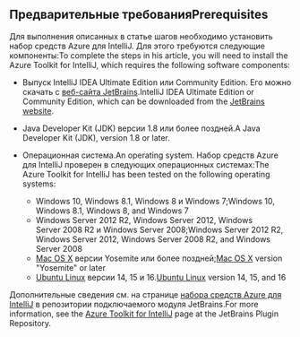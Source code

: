 ## <a name="prerequisites"></a><span data-ttu-id="42cbd-101">Предварительные требования</span><span class="sxs-lookup"><span data-stu-id="42cbd-101">Prerequisites</span></span>
<span data-ttu-id="42cbd-102">Для выполнения описанных в статье шагов необходимо установить набор средств Azure для IntelliJ. Для этого требуются следующие компоненты:</span><span class="sxs-lookup"><span data-stu-id="42cbd-102">To complete the steps in his article, you will need to install the Azure Toolkit for IntelliJ, which requires the following software components:</span></span>

* <span data-ttu-id="42cbd-103">Выпуск IntelliJ IDEA Ultimate Edition или Community Edition. Его можно скачать с [веб-сайта JetBrains](https://www.jetbrains.com/idea/download/).</span><span class="sxs-lookup"><span data-stu-id="42cbd-103">IntelliJ IDEA Ultimate Edition or Community Edition, which can be downloaded from the [JetBrains website](https://www.jetbrains.com/idea/download/).</span></span>
* <span data-ttu-id="42cbd-104">Java Developer Kit (JDK) версии 1.8 или более поздней.</span><span class="sxs-lookup"><span data-stu-id="42cbd-104">A Java Developer Kit (JDK), version 1.8 or later.</span></span>
* <span data-ttu-id="42cbd-105">Операционная система.</span><span class="sxs-lookup"><span data-stu-id="42cbd-105">An operating system.</span></span> <span data-ttu-id="42cbd-106">Набор средств Azure для IntelliJ проверен в следующих операционных системах:</span><span class="sxs-lookup"><span data-stu-id="42cbd-106">The Azure Toolkit for IntelliJ has been tested on the following operating systems:</span></span>
  
  * <span data-ttu-id="42cbd-107">Windows 10, Windows 8.1, Windows 8 и Windows 7;</span><span class="sxs-lookup"><span data-stu-id="42cbd-107">Windows 10, Windows 8.1, Windows 8, and Windows 7</span></span>
  * <span data-ttu-id="42cbd-108">Windows Server 2012 R2, Windows Server 2012, Windows Server 2008 R2 и Windows Server 2008;</span><span class="sxs-lookup"><span data-stu-id="42cbd-108">Windows Server 2012 R2, Windows Server 2012, Windows Server 2008 R2, and Windows Server 2008</span></span>
  * <span data-ttu-id="42cbd-109">[Mac OS X](http://www.apple.com/osx) версии Yosemite или более поздней;</span><span class="sxs-lookup"><span data-stu-id="42cbd-109">[Mac OS X](http://www.apple.com/osx) version "Yosemite" or later</span></span>
  * <span data-ttu-id="42cbd-110">[Ubuntu Linux](http://www.ubuntu.com) версии 14, 15 и 16.</span><span class="sxs-lookup"><span data-stu-id="42cbd-110">[Ubuntu Linux](http://www.ubuntu.com) version 14, 15, and 16</span></span>

<span data-ttu-id="42cbd-111">Дополнительные сведения см. на странице [набора средств Azure для IntelliJ](https://plugins.jetbrains.com/plugin/8053) в репозитории подключаемого модуля JetBrains.</span><span class="sxs-lookup"><span data-stu-id="42cbd-111">For more information, see the [Azure Toolkit for IntelliJ](https://plugins.jetbrains.com/plugin/8053) page at the JetBrains Plugin Repository.</span></span>

<!--
> [!IMPORTANT]
> If you are using the Azure Toolkit for Eclipse on Windows, the toolkit requires installing the Azure SDK 2.9.6 or later in order to use the Azure emulator. You have two options for installing the Azure SDK:
> 
> * You can download and install the Azure SDK by using the [Web Platform Installer (WebPI)](http://go.microsoft.com/fwlink/?LinkID=252838).
> * If you do not have the Azure SDK installed when you create your first Azure deployment project, you will be prompted to automatically download install the requisite version of the Azure SDK.
> 
> Note that the Azure SDK is only required on Windows.
> 
> 
-->
